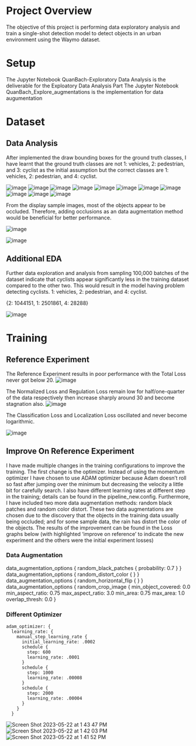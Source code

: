 # Project Overview
The objective of this project is performing data exploratory analysis and train a single-shot detection model to detect objects in an urban environment using the Waymo dataset.
# Setup
The Jupyter Notebook QuanBach-Exploratory Data Analysis is the deliverable for the Exploatory Data Analysis Part
The Jupyter Notebook QuanBach_Explore_augmentations is the implementation for data augumentation
# Dataset
## Data Analysis
After implemented the draw bounding boxes for the ground truth classes, I have learnt that the ground truth classes are not 1: vehicles, 2: pedestrian, and 3: cyclist as the initial assumption but the correct classes are 1: vehicles, 2: pedestrian, and 4: cyclist.

![image](https://github.com/ghost-qb/SDE_Object_Detection/assets/58492405/8fcae009-5529-44af-a659-664636b18b17)
![image](https://github.com/ghost-qb/SDE_Object_Detection/assets/58492405/3b4a63a7-e284-46f7-84cd-35e02f301f53)
![image](https://github.com/ghost-qb/SDE_Object_Detection/assets/58492405/aee916e4-e940-424e-9f4a-13fd69b0a73b)
![image](https://github.com/ghost-qb/SDE_Object_Detection/assets/58492405/54c1d161-c734-4160-a6d1-e9983c3e1ebc)
![image](https://github.com/ghost-qb/SDE_Object_Detection/assets/58492405/fc7dbb35-f8c0-4d34-9f7e-9f31cb6a9bfd)
![image](https://github.com/ghost-qb/SDE_Object_Detection/assets/58492405/18595a1e-7f42-4645-a4f1-111c0c1dbd99)
![image](https://github.com/ghost-qb/SDE_Object_Detection/assets/58492405/49385c3c-e7f1-4231-893f-5fa53601bb7d)
![image](https://github.com/ghost-qb/SDE_Object_Detection/assets/58492405/54adb2cf-f6f1-4226-bda0-d7106a439246)
![image](https://github.com/ghost-qb/SDE_Object_Detection/assets/58492405/65281a2b-c541-4dcf-a58f-2bb17bd36030)
![image](https://github.com/ghost-qb/SDE_Object_Detection/assets/58492405/67e1db72-35d0-4055-905f-4258b78e5998)
![image](https://github.com/ghost-qb/SDE_Object_Detection/assets/58492405/65dab4dc-e692-42d6-b46a-1a8ad7534497)

From the display sample images, most of the objects appear to be occluded. Therefore, adding occlusions as an data augmentation method would be beneficial for better performance.

![image](https://github.com/ghost-qb/SDE_Object_Detection/assets/58492405/73a7f55c-72d9-49a9-83c6-a4d16709839d)

![image](https://github.com/ghost-qb/SDE_Object_Detection/assets/58492405/c741da16-c3cd-407f-bf85-abe4a7262eab)

## Additional EDA
Further data exploration and analysis from sampling 100,000 batches of the dataset indicate that cyclists appear significantly less in the training dataset compared to the other two. This would result in the model having problem detecting cyclists.
1: vehicles, 2: pedestrian, and 4: cyclist.

{2: 1044151, 1: 2501861, 4: 28288}

![image](https://github.com/ghost-qb/SDE_Object_Detection/assets/58492405/e4ccc0dd-0eba-44fb-87e5-d6c71f6694cf)

# Training
## Reference Experiment
The Reference Experiment results in poor performance with the Total Loss never got below 20. 
![image](https://github.com/ghost-qb/SDE_Object_Detection/assets/58492405/cf95cc28-39d6-4bb7-84e2-3cd4a1fe52e6)

The Normalized Loss and Regulation Loss remain low for half/one-quarter of the data respectively then increase sharply around 30 and become stagnation also.
![image](https://github.com/ghost-qb/SDE_Object_Detection/assets/58492405/fd4c4b96-7d9e-4928-99f6-0e0218be31ef)

The Classification Loss and Localization Loss oscillated and never become logarithmic.  

![image](https://github.com/ghost-qb/SDE_Object_Detection/assets/58492405/67a7a650-36ec-4e57-805f-4b70a5c71e8c)

## Improve On Reference Experiment
I have made multiple changes in the training configurations to improve the training. The first change is the optimizer. Instead of using the momentum optimizer I have chosen to use ADAM optimizer because Adam doesn’t roll so fast after jumping over the minimum but decreasing the velocity a little bit for carefully search. I also have different learning rates at different step in the training; details can be found in the pipeline_new.config. Furthermore, I have included two more data augmentation methods: random black patches and random color distort. These two data augmentations are chosen due to the discovery that the objects in the training data usually being occluded; and for some sample data, the rain has distort the color of the objects. The results of the improvement can be found in the Loss graphs below (with highlighted ‘improve on reference’ to indicate the new experiment and the others were the initial experiment losses) 

### Data Augmentation
  data_augmentation_options {
  	random_black_patches {
    	probability: 0.7
    }
  }
  data_augmentation_options {
  	random_distort_color {
    }
  }
  data_augmentation_options {
    random_horizontal_flip {
    }
  }
  data_augmentation_options {
    random_crop_image {
      min_object_covered: 0.0
      min_aspect_ratio: 0.75
      max_aspect_ratio: 3.0
      min_area: 0.75
      max_area: 1.0
      overlap_thresh: 0.0
    }
### Different Optimizer
    adam_optimizer: {
      learning_rate: {
        manual_step_learning_rate {
          initial_learning_rate: .0002
          schedule {
            step: 600
            learning_rate: .0001
          }
          schedule {
            step: 1000
            learning_rate: .00008
          }
          schedule {
            step: 2000
            learning_rate: .00004
          }
        }
      }
![Screen Shot 2023-05-22 at 1 43 47 PM](https://github.com/ghost-qb/SDE_Object_Detection/assets/58492405/30ff68a8-8534-479d-a5c8-6abb0d83b702)
![Screen Shot 2023-05-22 at 1 42 03 PM](https://github.com/ghost-qb/SDE_Object_Detection/assets/58492405/3a007cae-34fe-4504-b502-8f48497fee44)
![Screen Shot 2023-05-22 at 1 41 52 PM](https://github.com/ghost-qb/SDE_Object_Detection/assets/58492405/ba06f704-1365-432f-97f5-5c1007aedac3)


      
